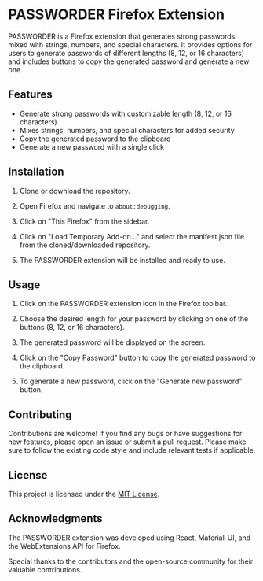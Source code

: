 # PASSWORDER Firefox Extension 

PASSWORDER is a Firefox extension that generates strong passwords mixed with strings, numbers, and special characters. It provides options for users to generate passwords of different lengths (8, 12, or 16 characters) and includes buttons to copy the generated password and generate a new one.

## Features

- Generate strong passwords with customizable length (8, 12, or 16 characters)
- Mixes strings, numbers, and special characters for added security
- Copy the generated password to the clipboard
- Generate a new password with a single click

## Installation

1. Clone or download the repository.

2. Open Firefox and navigate to `about:debugging`.

3. Click on "This Firefox" from the sidebar.

4. Click on "Load Temporary Add-on..." and select the manifest.json file from the cloned/downloaded repository.

5. The PASSWORDER extension will be installed and ready to use.

## Usage

1. Click on the PASSWORDER extension icon in the Firefox toolbar.

2. Choose the desired length for your password by clicking on one of the buttons (8, 12, or 16 characters).

3. The generated password will be displayed on the screen.

4. Click on the "Copy Password" button to copy the generated password to the clipboard.

5. To generate a new password, click on the "Generate new password" button.

## Contributing

Contributions are welcome! If you find any bugs or have suggestions for new features, please open an issue or submit a pull request. Please make sure to follow the existing code style and include relevant tests if applicable.

## License

This project is licensed under the [MIT License](LICENSE).

## Acknowledgments

The PASSWORDER extension was developed using React, Material-UI, and the WebExtensions API for Firefox.

Special thanks to the contributors and the open-source community for their valuable contributions.

